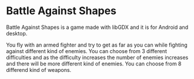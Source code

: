 # Battle Against Shapes

Battle Against Shapes is a game made with libGDX and it is for Android and desktop.

You fly with an armed fighter and try to get as far as you can while fighting against different kind of enemies.
You can choose from 3 different difficulties and as the difficulty increases the number of enemies increases and
there will be more different kind of enemies. You can choose from 8 differend kind of weapons.
